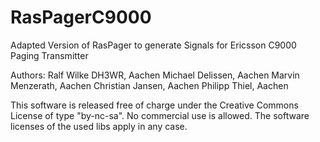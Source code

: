 # RasPagerC9000
Adapted Version of RasPager to generate Signals for Ericsson C9000 Paging Transmitter

Authors:
    Ralf Wilke DH3WR, Aachen
    Michael Delissen, Aachen
    Marvin Menzerath, Aachen
    Christian Jansen, Aachen
    Philipp Thiel, Aachen

This software is released free of charge under the Creative Commons License of type "by-nc-sa". No commercial use is allowed. The software licenses of the used libs apply in any case.
